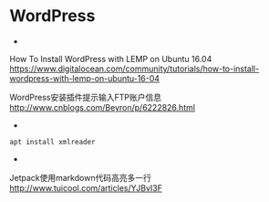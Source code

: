 
# WordPress

-

How To Install WordPress with LEMP on Ubuntu 16.04 https://www.digitalocean.com/community/tutorials/how-to-install-wordpress-with-lemp-on-ubuntu-16-04


WordPress安装插件提示输入FTP账户信息  http://www.cnblogs.com/Beyron/p/6222826.html

-

~~~
apt install xmlreader
~~~

-
Jetpack使用markdown代码高亮多一行 http://www.tuicool.com/articles/YJBvI3F

